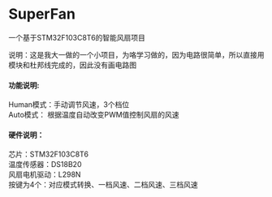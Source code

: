# SuperFan
一个基于STM32F103C8T6的智能风扇项目

说明：这是我大一做的一个小项目，为咯学习做的，因为电路很简单，所以直接用模块和杜邦线完成的，因此没有画电路图

#### 功能说明:
  Human模式：手动调节风速，3个档位\
  Auto模式： 根据温度自动改变PWM值控制风扇的风速

#### 硬件说明：
  芯片：STM32F103C8T6 \
  温度传感器：DS18B20 \
  风扇电机驱动：L298N \
  按键为4个：对应模式转换、一档风速、二档风速、三档风速



